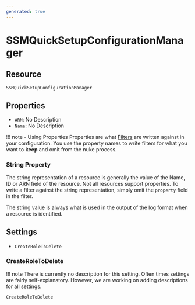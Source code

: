 ```yaml
---
generated: true
---
```


# SSMQuickSetupConfigurationManager


## Resource

```text
SSMQuickSetupConfigurationManager
```

## Properties


- `ARN`: No Description
- `Name`: No Description

!!! note - Using Properties
    Properties are what [Filters](../config-filtering.md) are written against in your configuration. You use the property
    names to write filters for what you want to **keep** and omit from the nuke process.

### String Property

The string representation of a resource is generally the value of the Name, ID or ARN field of the resource. Not all
resources support properties. To write a filter against the string representation, simply omit the `property` field in
the filter.

The string value is always what is used in the output of the log format when a resource is identified.

## Settings

- `CreateRoleToDelete`


### CreateRoleToDelete

!!! note
    There is currently no description for this setting. Often times settings are fairly self-explanatory. However, we
    are working on adding descriptions for all settings.

```text
CreateRoleToDelete
```


